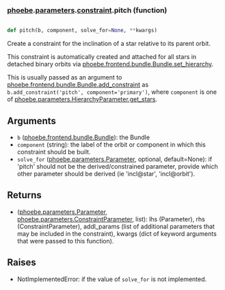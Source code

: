 ### [phoebe](phoebe.md).[parameters](phoebe.parameters.md).[constraint](phoebe.parameters.constraint.md).pitch (function)


```py

def pitch(b, component, solve_for=None, **kwargs)

```



Create a constraint for the inclination of a star relative to its parent orbit.

This constraint is automatically created and attached for all stars
in detached binary orbits via [phoebe.frontend.bundle.Bundle.set_hierarchy](phoebe.frontend.bundle.Bundle.set_hierarchy.md).

This is usually passed as an argument to
 [phoebe.frontend.bundle.Bundle.add_constraint](phoebe.frontend.bundle.Bundle.add_constraint.md) as
 `b.add_constraint('pitch', component='primary')`, where `component` is
 one of [phoebe.parameters.HierarchyParameter.get_stars](phoebe.parameters.HierarchyParameter.get_stars.md).

Arguments
-----------
* `b` ([phoebe.frontend.bundle.Bundle](phoebe.frontend.bundle.Bundle.md)): the Bundle
* `component` (string): the label of the orbit or component in which this
    constraint should be built.
* `solve_for` ([phoebe.parameters.Parameter](phoebe.parameters.Parameter.md), optional, default=None): if
    'pitch' should not be the derived/constrained parameter, provide which
    other parameter should be derived (ie 'incl@star', 'incl@orbit').

Returns
----------
* ([phoebe.parameters.Parameter](phoebe.parameters.Parameter.md), [phoebe.parameters.ConstraintParameter](phoebe.parameters.ConstraintParameter.md), list):
    lhs (Parameter), rhs (ConstraintParameter), addl_params (list of additional
    parameters that may be included in the constraint), kwargs (dict of
    keyword arguments that were passed to this function).

Raises
--------
* NotImplementedError: if the value of `solve_for` is not implemented.

